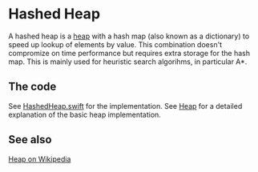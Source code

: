 # Hashed Heap

A hashed heap is a [heap](../Heap/) with a hash map (also known as a dictionary) to speed up lookup of elements by value. This combination doesn't compromize on time performance but requires extra storage for the hash map. This is mainly used for heuristic search algorihms, in particular A*.

## The code

See [HashedHeap.swift](HashedHeap.swift) for the implementation. See [Heap](../Heap/) for a detailed explanation of the basic heap implementation.

## See also

[Heap on Wikipedia](https://en.wikipedia.org/wiki/Heap_%28data_structure%29)
